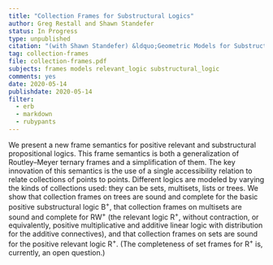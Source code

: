 ```yaml
---
title: "Collection Frames for Substructural Logics"
author: Greg Restall and Shawn Standefer
status: In Progress
type: unpublished
citation: "(with Shawn Standefer) &ldquo;Geometric Models for Substructural Logics,&rdquo; article in progress."
tag: collection-frames
file: collection-frames.pdf
subjects: frames models relevant_logic substructural_logic
comments: yes
date: 2020-05-14
publishdate: 2020-05-14
filter:
  - erb
  - markdown
  - rubypants
---
```


We present a new frame semantics for positive relevant and substructural propositional logics. This frame semantics is both a generalization of Routley&ndash;Meyer ternary frames and a simplification of them. The key innovation of this semantics is the use of a single accessibility relation to relate collections of points to points.  Different logics are modeled by varying the kinds of collections used: they can be sets, multisets, lists or trees. We show that collection frames on trees are sound and complete for the basic positive substructural logic B<sup>+</sup>, that collection frames on multisets are sound and complete for RW<sup>+</sup> (the relevant logic R<sup>+</sup>, without contraction, or equivalently, positive multiplicative and additive linear logic with distribution for the additive connectives), and that collection frames on sets are sound for the positive relevant logic R<sup>+</sup>. (The completeness of set frames for R<sup>+</sup> is, currently, an open question.)
